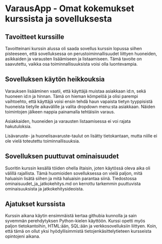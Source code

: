 # VarausApp - Omat kokemukset kurssista ja sovelluksesta 


## Tavoitteet kurssille

Tavoitteinani kurssin alussa oli saada sovellus kurssin lopussa siihen pisteeseen, että sovelluksessa on perustoiminnallisuudet liittyen huoneiden, asikkaiden ja varausten lisäämiseen ja listaamiseen. Tämä tavoite on saavutettu, vaikka osa toiminnallisuuksista voisi olla luontevampia.

## Sovelluksen käytön heikkouksia

Varauksen lisääminen vaatii, että käyttäjä muistaa asiakkaan id:n, sekä huoneen id:n ja hinnan. Tämä on hieman kömpelöä ja olisi parempi vaihtoehto, että käyttäjä voisi ensin tehdä haun vapaista tietyn tyyppisistä huoneista tietylle aikavälille ja valita dropdown menu:sta asiakkaan. Näiden toimintojen jälkeen nappia painamalla tehtäisiin varaus.

Asiakkaiden, huoneiden ja varausten listaamisessa ei voi rajata hakutuloksia.

Lisävaruste- ja huonelisavaruste-taulut on lisätty tietokantaan, mutta niille ei ole vielä toteutettu toiminnallisuuksia.

## Sovelluksen puuttuvat ominaisuudet

Suoritin kurssin kesällä töiden ohella iltaisin, joten käytössä oleva aika oli välillä rajallista. Tämä huomioiden sovelluksessa on vielä paljon, mitä haluaisin lisätä siihen ja mitä haluaisin parantaa siinä. Tiedostossa ominaisuudet_ja_jatkokehitys.md on kerrottu tarkemmin puuttuvista ominaisuuksista ja jatkokehitysideoista.

## Ajatukset kurssista

Kurssin aikana käytin ensimmäistä kertaa githubia kunnolla ja sain syvemmän perehdytyksen Python-kielen käyttöön. Kurssi opetti myös paljon tietokantoihin, HTML:ään, SQL:ään ja verkkosovelluksiin liittyen. Koin, että tämä on ollut yksi hyödyllisimmistä tietojenkäsittelytieteen kursseista opintojeni aikana.





